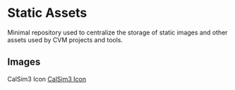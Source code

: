 # Static Assets

Minimal repository used to centralize the storage of static images and other assets used by CVM projects and tools.

## Images

CalSim3 Icon
[CalSim3 Icon](./images/calsim3_icon.png)
